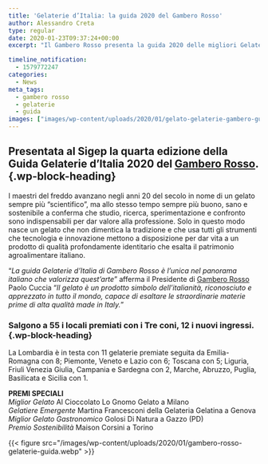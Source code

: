 ```yaml
---
title: 'Gelaterie d’Italia: la guida 2020 del Gambero Rosso'
author: Alessandro Creta
type: regular
date: 2020-01-23T09:37:24+00:00
excerpt: "Il Gambero Rosso presenta la guida 2020 delle migliori Gelaterie d'Italia. I Premiati "

timeline_notification:
  - 1579772247
categories:
  - News
meta_tags:
  - gambero rosso
  - gelaterie
  - guida
images: ["images/wp-content/uploads/2020/01/gelato-gelaterie-gambero-guidajpg.webp"]
---
```

## Presentata al Sigep la quarta edizione della **Guida Gelaterie d’Italia 2020** del [Gambero Rosso][1].  {.wp-block-heading}

I maestri del freddo avanzano negli anni 20 del secolo in nome di un gelato sempre più “scientifico”, ma allo stesso tempo sempre più buono, sano e sostenibile a conferma che studio, ricerca, sperimentazione e confronto sono indispensabili per dar valore alla professione. Solo in questo modo nasce un gelato che non dimentica la tradizione e che usa tutti gli strumenti che tecnologia e innovazione mettono a disposizione per dar vita a un prodotto di qualità profondamente identitario che esalta il patrimonio agroalimentare italiano.

  
“_La guida Gelaterie d’Italia di Gambero Rosso è l’unica nel panorama italiano che valorizza quest’arte_” afferma il Presidente di [Gambero Rosso][2] Paolo Cuccia “_Il gelato è un prodotto simbolo dell’italianità, riconosciuto e apprezzato in tutto il mondo, capace di esaltare le straordinarie materie prime di alta qualità made in Italy._”

### Salgono a 55 i locali premiati con i **Tre coni,** 12 i nuovi ingressi. {.wp-block-heading}

  
La Lombardia è in testa con 11 gelaterie premiate seguita da Emilia- Romagna con 8; Piemonte, Veneto e Lazio con 6; Toscana con 5; Liguria, Friuli Venezia Giulia, Campania e Sardegna con 2, Marche, Abruzzo, Puglia, Basilicata e Sicilia con 1.

  
**PREMI SPECIALI**  
_Miglior Gelato_ Al Cioccolato Lo Gnomo Gelato a Milano  
_Gelatiere Emergente_ Martina Francesconi della Gelateria Gelatina a Genova  
_Miglior Gelato Gastronomico_ Golosi Di Natura a Gazzo (PD)  
_Premio Sostenibilità_ Maison Corsini a Torino


{{< figure src="/images/wp-content/uploads/2020/01/gambero-rosso-gelaterie-guida.webp" >}}


 [1]: https://aleepepe.com/2019/10/30/ristoranti-ditalia-2020-di-gambero-rosso/
 [2]: https://aleepepe.com/2019/12/29/tv-il-mio-posto-e-in-cucina-parola-di-carlo-cracco/